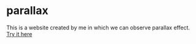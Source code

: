 # parallax
This is a website created by me in which we can observe parallax effect.
[Try it here](https://suryansh282.github.io/parallax/)
